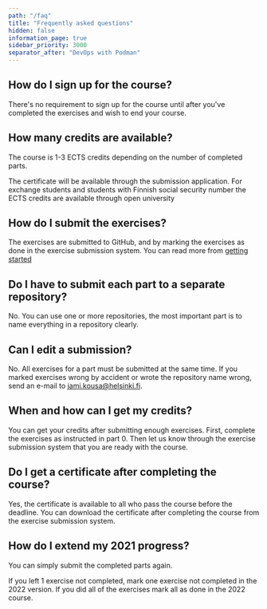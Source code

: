 ```yaml
---
path: "/faq"
title: "Frequently asked questions"
hidden: false
information_page: true
sidebar_priority: 3000
separator_after: "DevOps with Podman"
---
```


<table-of-contents></table-of-contents>

## How do I sign up for the course?

There's no requirement to sign up for the course until after you've completed the exercises and wish to end your course.

## How many credits are available?

The course is 1-3 ECTS credits depending on the number of completed parts.

The certificate will be available through the submission application. For exchange students and students with Finnish social security number the ECTS credits are available through open university

## How do I submit the exercises?

The exercises are submitted to GitHub, and by marking the exercises as done in the exercise submission system. You can read more from [getting started](/getting-started)

## Do I have to submit each part to a separate repository?

No. You can use one or more repositories, the most important part is to name everything in a repository clearly.

## Can I edit a submission?

No. All exercises for a part must be submitted at the same time. If you marked exercises wrong by accident or wrote the repository name wrong, send an e-mail to jami.kousa@helsinki.fi.

## When and how can I get my credits?

You can get your credits after submitting enough exercises. First, complete the exercises as instructed in part 0. Then let us know through the exercise submission system that you are ready with the course.

## Do I get a certificate after completing the course?

Yes, the certificate is available to all who pass the course before the deadline. You can download the certificate after completing the course from the exercise submission system.

## How do I extend my 2021 progress?

You can simply submit the completed parts again.

If you left 1 exercise not completed, mark one exercise not completed in the 2022 version. If you did all of the exercises mark all as done in the 2022 course.
